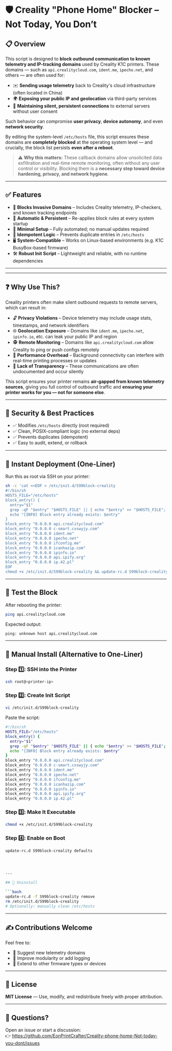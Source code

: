 # 🛡️ Creality "Phone Home" Blocker – Not Today, You Don’t

## 📋 Overview

This script is designed to **block outbound communication to known telemetry and IP-tracking domains** used by Creality K1C printers. These domains — such as `api.crealitycloud.com`, `ident.me`, `ipecho.net`, and others — are often used for:

- ✉️ **Sending usage telemetry** back to Creality's cloud infrastructure (often located in China)  
- 🌍 **Exposing your public IP and geolocation** via third-party services  
- 📡 **Maintaining silent, persistent connections** to external servers without user consent  

Such behavior can compromise **user privacy**, **device autonomy**, and even **network security**.

By editing the system-level `/etc/hosts` file, this script ensures these domains are **completely blocked** at the operating system level — and crucially, the block list persists **even after a reboot**.

> ⚠️ **Why this matters:** These callback domains allow unsolicited data exfiltration and real-time remote monitoring, often without any user control or visibility. Blocking them is a **necessary step toward device hardening, privacy, and network hygiene**.

---

## ✅ Features

- 📛 **Blocks Invasive Domains** – Includes Creality telemetry, IP-checkers, and known tracking endpoints  
- 🔁 **Automatic & Persistent** – Re-applies block rules at every system startup  
- 📂 **Minimal Setup** – Fully automated; no manual updates required  
- 🧠 **Idempotent Logic** – Prevents duplicate entries in `/etc/hosts`  
- 🖥️ **System-Compatible** – Works on Linux-based environments (e.g. K1C BusyBox-based firmware)  
- 🛠️ **Robust Init Script** – Lightweight and reliable, with no runtime dependencies  

---
---

## ❓ Why Use This?

Creality printers often make silent outbound requests to remote servers, which can result in:

- 🔓 **Privacy Violations** – Device telemetry may include usage stats, timestamps, and network identifiers  
- 🌐 **Geolocation Exposure** – Domains like `ident.me`, `ipecho.net`, `ipinfo.io`, etc. can leak your public IP and region  
- 🕵️ **Remote Monitoring** – Domains like `api.crealitycloud.com` allow Creality to ping or push configs remotely  
- 🐢 **Performance Overhead** – Background connectivity can interfere with real-time printing processes or updates  
- 🧠 **Lack of Transparency** – These communications are often undocumented and occur silently  

This script ensures your printer remains **air-gapped from known telemetry sources**, giving you full control of outbound traffic and **ensuring your printer works for you — not for someone else**.

---

## 🔐 Security & Best Practices

- ✅ Modifies `/etc/hosts` directly (root required)  
- ✅ Clean, POSIX-compliant logic (no external deps)  
- ✅ Prevents duplicates (idempotent)  
- ✅ Easy to audit, extend, or rollback  

---

## 🚀 Instant Deployment (One-Liner)

Run this as root via SSH on your printer:

```sh
sh -c 'cat <<EOF > /etc/init.d/S99block-creality
#!/bin/sh
HOSTS_FILE="/etc/hosts"
block_entry() {
  entry="$1"
  grep -qF "$entry" "$HOSTS_FILE" || { echo "$entry" >> "$HOSTS_FILE"; echo "[INFO] Added block entry: $entry"; return; }
  echo "[INFO] Block entry already exists: $entry"
}
block_entry "0.0.0.0 api.crealitycloud.com"
block_entry "0.0.0.0 c-smart.cxswyjy.com"
block_entry "0.0.0.0 ident.me"
block_entry "0.0.0.0 ipecho.net"
block_entry "0.0.0.0 ifconfig.me"
block_entry "0.0.0.0 icanhazip.com"
block_entry "0.0.0.0 ipinfo.io"
block_entry "0.0.0.0 api.ipify.org"
block_entry "0.0.0.0 ip.42.pl"
EOF
chmod +x /etc/init.d/S99block-creality && update-rc.d S99block-creality defaults'
```

---

## 🧪 Test the Block

After rebooting the printer:

```sh
ping api.crealitycloud.com
```

Expected output:

```sh
ping: unknown host api.crealitycloud.com
```

---

## 🧰 Manual Install (Alternative to One-Liner)

### Step 1️⃣: SSH into the Printer

```bash
ssh root@<printer-ip>
```

### Step 2️⃣: Create Init Script

```bash
vi /etc/init.d/S99block-creality
```

Paste the script:

```sh
#!/bin/sh
HOSTS_FILE="/etc/hosts"
block_entry() {
  entry="$1"
  grep -qF "$entry" "$HOSTS_FILE" || { echo "$entry" >> "$HOSTS_FILE"; echo "[INFO] Added block entry: $entry"; return; }
  echo "[INFO] Block entry already exists: $entry"
}
block_entry "0.0.0.0 api.crealitycloud.com"
block_entry "0.0.0.0 c-smart.cxswyjy.com"
block_entry "0.0.0.0 ident.me"
block_entry "0.0.0.0 ipecho.net"
block_entry "0.0.0.0 ifconfig.me"
block_entry "0.0.0.0 icanhazip.com"
block_entry "0.0.0.0 ipinfo.io"
block_entry "0.0.0.0 api.ipify.org"
block_entry "0.0.0.0 ip.42.pl"
```

### Step 3️⃣: Make It Executable

```bash
chmod +x /etc/init.d/S99block-creality
```

### Step 4️⃣: Enable on Boot

```bash
update-rc.d S99block-creality defaults




---

## 🧼 Uninstall

```bash
update-rc.d -f S99block-creality remove
rm /etc/init.d/S99block-creality
# Optionally: manually clean /etc/hosts
```

---

## ✍️ Contributions Welcome

Feel free to:

- 📡 Suggest new telemetry domains  
- 📜 Improve modularity or add logging  
- 🧪 Extend to other firmware types or devices  

---

## 📜 License

**MIT License** — Use, modify, and redistribute freely with proper attribution.

---

## 💬 Questions?

Open an issue or start a discussion:  
👉 https://github.com/EonPrintCrafter/Creality-phone-home-Not-today-you-dont/issues
